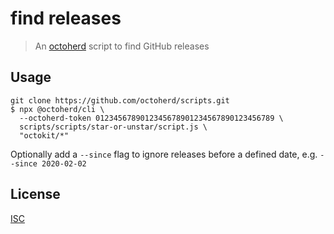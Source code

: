 # find releases

> An [octoherd](https://github.com/octoherd) script to find GitHub releases

## Usage

```
git clone https://github.com/octoherd/scripts.git
$ npx @octoherd/cli \
  --octoherd-token 0123456789012345678901234567890123456789 \
  scripts/scripts/star-or-unstar/script.js \
  "octokit/*"
```

Optionally add a `--since` flag to ignore releases before a defined date, e.g. `--since 2020-02-02`

## License

[ISC](../../LICENSE.md)

